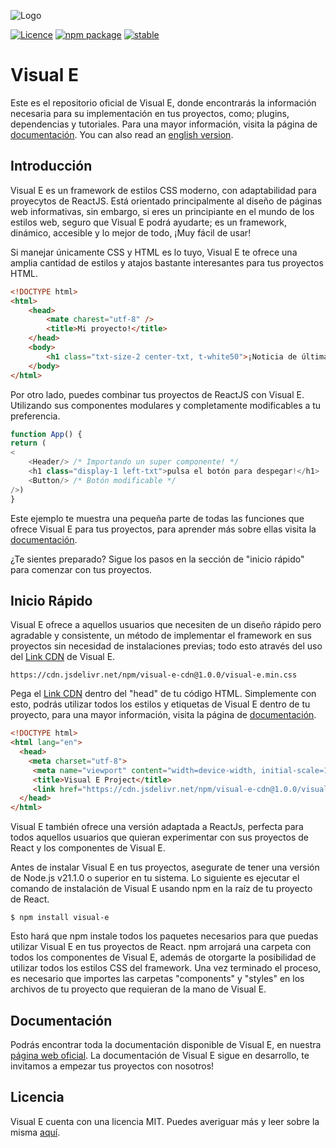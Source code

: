 ![Logo](https://github.com/ManuelR1212/Visual-E-Framework/assets/156364733/9d4b5ef5-a93d-4986-90eb-c28015a10c66)

[![Licence](https://img.shields.io/badge/Licence-MIT-green?labelColor=gray&style=flat&link=https://github.com/ManuelR1212/Visual-E-Framework/blob/master/LICENSE)](https://github.com/ManuelR1212/Visual-E-Framework/blob/master/LICENSE) [![npm package](https://img.shields.io/badge/npm%20package-10.4.0-green?labelColor=gray&style=flat&link=https://github.com/ManuelR1212/Visual-E-Framework/blob/master/LICENSE)](https://github.com/ManuelR1212/Visual-E-Framework/blob/master/LICENSE) [![stable](https://img.shields.io/badge/stable-1.0.0-blue?labelColor=gray&style=flat&link=https://github.com/ManuelR1212/Visual-E-Framework/blob/master/LICENSE)](https://github.com/ManuelR1212/Visual-E-Framework/blob/master/LICENSE)


# Visual E

Este es el repositorio oficial de Visual E, donde encontrarás la información necesaria para su implementación en tus proyectos, como; plugins, dependencias y tutoriales. Para una mayor información, visita la página de [documentación](https://visual-e-ve.github.io/visuale-page/). You can also read an [english version](https://github.com/visual-e-ve/visual-e-framework/blob/master/README-en.md).

## Introducción

Visual E es un framework de estilos CSS moderno, con adaptabilidad para proyecytos de ReactJS. Está orientado principalmente al diseño de páginas web informativas, sin embargo, si eres un principiante en el mundo de los estilos web, seguro que Visual E podrá ayudarte; es un framework, dinámico, accesible y lo mejor de todo, ¡Muy fácil de usar!  </p>

Si manejar únicamente CSS y HTML es lo tuyo, Visual E te ofrece una amplia cantidad de estilos y atajos bastante interesantes para tus proyectos HTML.

```html
<!DOCTYPE html>
<html>
    <head>
        <mate charest="utf-8" />
        <title>Mi proyecto!</title>
    </head>
    <body>
        <h1 class="txt-size-2 center-txt, t-white50">¡Noticia de última hora!</h1>
    </body>
</html>
```

Por otro lado, puedes combinar tus proyectos de ReactJS con Visual E. Utilizando sus componentes modulares y completamente modificables a tu preferencia.

```javascript
function App() {
return (
< 
    <Header/> /* Importando un super componente! */
	<h1 class="display-1 left-txt">pulsa el botón para despegar!</h1>
	<Button/> /* Botón modificable */
/>)
}
```
Este ejemplo te muestra una pequeña parte de todas las funciones que ofrece Visual E para tus proyectos, para aprender más sobre ellas visita la [documentación](https://visual-e-ve.github.io/visuale-page/).

¿Te sientes preparado? Sigue los pasos en la sección de "inicio rápido" para comenzar con tus proyectos.

## Inicio Rápido

Visual E ofrece a aquellos usuarios que necesiten de un diseño rápido pero agradable y consistente, un método de implementar el framework en sus proyectos sin necesidad de instalaciones previas; todo esto através del uso del [Link CDN](https://cdn.jsdelivr.net/npm/visual-e-cdn@1.0.0/visual-e.min.css) de Visual E.

`https://cdn.jsdelivr.net/npm/visual-e-cdn@1.0.0/visual-e.min.css`

Pega el [Link CDN](https://cdn.jsdelivr.net/npm/visual-e-cdn@1.0.0/visual-e.min.css) dentro del "head" de tu código HTML. Simplemente con esto, podrás utilizar todos los estilos y etiquetas de Visual E dentro de tu proyecto, para una mayor información, visita la página de [documentación](https://visual-e-ve.github.io/visuale-page/).

```html
<!DOCTYPE html>
<html lang="en"> 
  <head> 
    <meta charset="utf-8"> 
	 <meta name="viewport" content="width=device-width, initial-scale=1">
	 <title>Visual E Project</title>
	 <link href="https://cdn.jsdelivr.net/npm/visual-e-cdn@1.0.0/visual-e.min.css" rel="stylesheet"> 
  </head>
</html>
```

Visual E también ofrece una versión adaptada a ReactJs, perfecta para todos aquellos usuarios que quieran experimentar con sus proyectos de React y los componentes de Visual E.

Antes de instalar Visual E en tus proyectos, asegurate de tener una versión de Node.js v21.1.0 o superior en tu sistema. Lo siguiente es ejecutar el comando de instalación de Visual E usando npm en la raíz de tu proyecto de React.

`$ npm install visual-e`

Esto hará que npm instale todos los paquetes necesarios para que puedas utilizar Visual E en tus proyectos de React. npm arrojará una carpeta con todos los componentes de Visual E, además de otorgarte la posibilidad de utilizar todos los estilos CSS del framework. Una vez terminado el proceso, es necesario que importes las carpetas "components" y "styles" en los archivos de tu proyecto que requieran de la mano de Visual E.

## Documentación

Podrás encontrar toda la documentación disponible de Visual E, en nuestra [página web oficial](https://visual-e-ve.github.io/visuale-page/). La documentación de Visual E sigue en desarrollo, te invitamos a empezar tus proyectos con nosotros!

## Licencia

Visual E cuenta con una licencia MIT. Puedes averiguar más y leer sobre la misma [aquí](https://github.com/visual-e-ve/visual-e-framework/blob/master/LICENCE.md).
